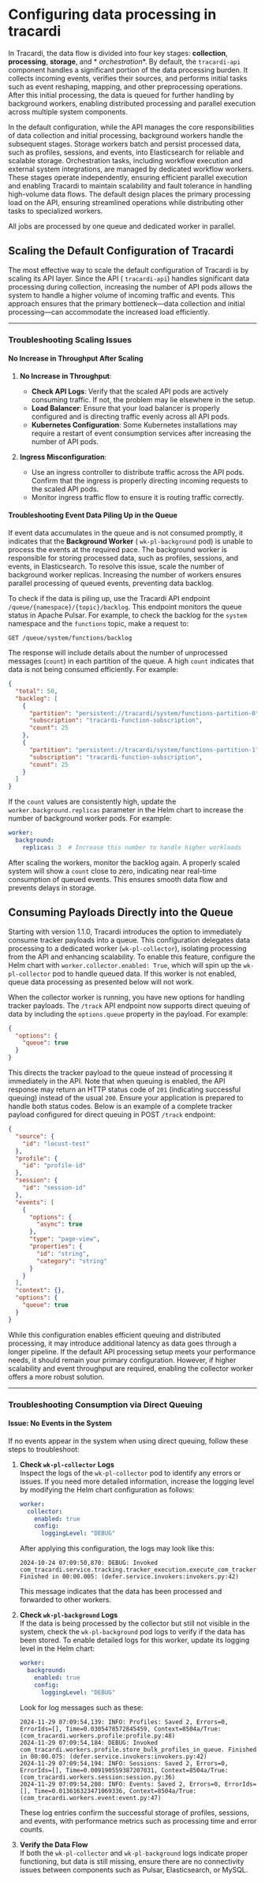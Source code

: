 # Configuring data processing in tracardi

In Tracardi, the data flow is divided into four key stages: **collection**, **processing**, **storage**, and *
*orchestration**. By default, the `tracardi-api` component handles a significant portion of the data processing burden.
It collects incoming events, verifies their sources, and performs initial tasks such as event reshaping, mapping, and
other preprocessing operations. After this initial processing, the data is queued for further handling by background
workers, enabling distributed processing and parallel execution across multiple system components.

In the default configuration, while the API manages the core responsibilities of data collection and initial processing,
background workers handle the subsequent stages. Storage workers batch and persist processed data, such as profiles,
sessions, and events, into Elasticsearch for reliable and scalable storage. Orchestration tasks, including workflow
execution and external system integrations, are managed by dedicated workflow workers. These stages operate
independently, ensuring efficient parallel execution and enabling Tracardi to maintain scalability and fault tolerance
in handling high-volume data flows. The default design places the primary processing load on the API, ensuring
streamlined operations while distributing other tasks to specialized workers.

All jobs are processed by one queue and dedicated worker in parallel.

## Scaling the Default Configuration of Tracardi

The most effective way to scale the default configuration of Tracardi is by scaling its API layer. Since the API (
`tracardi-api`) handles significant data processing during collection, increasing the number of API pods allows the
system to handle a higher volume of incoming traffic and events. This approach ensures that the primary bottleneck—data
collection and initial processing—can accommodate the increased load efficiently.



---

### Troubleshooting Scaling Issues

#### No Increase in Throughput After Scaling

1. **No Increase in Throughput**:
    - **Check API Logs**: Verify that the scaled API pods are actively consuming traffic. If not, the problem may lie
      elsewhere in the setup.
    - **Load Balancer**: Ensure that your load balancer is properly configured and is directing traffic evenly across
      all API pods.
    - **Kubernetes Configuration**: Some Kubernetes installations may require a restart of event consumption services
      after increasing the number of API pods.

2. **Ingress Misconfiguration**:
    - Use an ingress controller to distribute traffic across the API pods. Confirm that the ingress is properly
      directing incoming requests to the scaled API pods.
    - Monitor ingress traffic flow to ensure it is routing traffic correctly.

#### Troubleshooting Event Data Piling Up in the Queue

If event data accumulates in the queue and is not consumed promptly, it indicates that the **Background Worker** (
`wk-pl-background` pod) is unable to process the events at the required pace. The background worker is responsible for
storing processed data, such as profiles, sessions, and events, in Elasticsearch. To resolve this issue, scale the
number of background worker replicas. Increasing the number of workers ensures parallel processing of queued events,
preventing data backlog.

To check if the data is piling up, use the Tracardi API endpoint `/queue/{namespace}/{topic}/backlog`. This endpoint
monitors the queue status in Apache Pulsar. For example, to check the backlog for the `system` namespace and the
`functions` topic, make a request to:

```
GET /queue/system/functions/backlog
```

The response will include details about the number of unprocessed messages (`count`) in each partition of the queue. A
high `count` indicates that data is not being consumed efficiently. For example:

```json
{
  "total": 50,
  "backlog": [
    {
      "partition": "persistent://tracardi/system/functions-partition-0",
      "subscription": "tracardi-function-subscription",
      "count": 25
    },
    {
      "partition": "persistent://tracardi/system/functions-partition-1",
      "subscription": "tracardi-function-subscription",
      "count": 25
    }
  ]
}
```

If the `count` values are consistently high, update the `worker.background.replicas` parameter in the Helm chart to
increase the number of background worker pods. For example:

```yaml
worker:
  background:
    replicas: 3  # Increase this number to handle higher workloads
```

After scaling the workers, monitor the backlog again. A properly scaled system will show a `count` close to zero,
indicating near real-time consumption of queued events. This ensures smooth data flow and prevents delays in storage.

## Consuming Payloads Directly into the Queue

Starting with version 1.1.0, Tracardi introduces the option to immediately consume tracker payloads into a queue. This
configuration delegates data processing to a dedicated worker (`wk-pl-collector`), isolating processing from the API and
enhancing scalability. To enable this feature, configure the Helm chart with `worker.collector.enabled: True`, which
will spin up the `wk-pl-collector` pod to handle queued data. If this worker is not enabled, queue data processing as
presented below will not work.

When the collector worker is running, you have new options for handling tracker payloads. The `/track` API endpoint now
supports direct queuing of data by including the `options.queue` property in the payload. For example:

```json
{
  "options": {
    "queue": true
  }
}
```

This directs the tracker payload to the queue instead of processing it immediately in the API. Note that when queuing is
enabled, the API response may return an HTTP status code of `201` (indicating successful queuing) instead of the usual
`200`. Ensure your application is prepared to handle both status codes. Below is an example of a complete tracker
payload configured for direct queuing in POST `/track` endpoint:

```json
{
  "source": {
    "id": "locust-test"
  },
  "profile": {
    "id": "profile-id"
  },
  "session": {
    "id": "session-id"
  },
  "events": [
    {
      "options": {
        "async": true
      },
      "type": "page-view",
      "properties": {
        "id": "string",
        "category": "string"
      }
    }
  ],
  "context": {},
  "options": {
    "queue": true
  }
}
```

While this configuration enables efficient queuing and distributed processing, it may introduce additional latency as
data goes through a longer pipeline. If the default API processing setup meets your performance needs, it should remain
your primary configuration. However, if higher scalability and event throughput are required, enabling the collector
worker offers a more robust solution.

---

### Troubleshooting Consumption via Direct Queuing

#### Issue: No Events in the System

If no events appear in the system when using direct queuing, follow these steps to troubleshoot:

1. **Check `wk-pl-collector` Logs**  
   Inspect the logs of the `wk-pl-collector` pod to identify any errors or issues. If you need more detailed
   information, increase the logging level by modifying the Helm chart configuration as follows:

   ```yaml
   worker:
     collector:
       enabled: true
       config:
         loggingLevel: "DEBUG"
   ```

   After applying this configuration, the logs may look like this:

   ```
   2024-10-24 07:09:50,870: DEBUG: Invoked com_tracardi.service.tracking.tracker_execution.execute_com_tracker_in_queue. Finished in 00:00.005: (defer.service.invokers:invokers.py:42)
   ```

   This message indicates that the data has been processed and forwarded to other workers.

2. **Check `wk-pl-background` Logs**  
   If the data is being processed by the collector but still not visible in the system, check the `wk-pl-background` pod
   logs to verify if the data has been stored. To enable detailed logs for this worker, update its logging level in the
   Helm chart:

   ```yaml
   worker:
     background:
       enabled: true
       config:
         loggingLevel: "DEBUG"
   ```

   Look for log messages such as these:

   ```
   2024-11-29 07:09:54,139: INFO: Profiles: Saved 2, Errors=0, ErrorIds=[], Time=0.0305478572845459, Context=8504a/True: (com_tracardi.workers.profile:profile.py:48)
   2024-11-29 07:09:54,184: DEBUG: Invoked com_tracardi.workers.profile.store_bulk_profiles_in_queue. Finished in 00:00.075: (defer.service.invokers:invokers.py:42)
   2024-11-29 07:09:54,194: INFO: Sessions: Saved 2, Errors=0, ErrorIds=[], Time=0.009190559387207031, Context=8504a/True: (com_tracardi.workers.session:session.py:36)
   2024-11-29 07:09:54,208: INFO: Events: Saved 2, Errors=0, ErrorIds=[], Time=0.013616323471069336, Context=8504a/True: (com_tracardi.workers.event:event.py:47)
   ```

   These log entries confirm the successful storage of profiles, sessions, and events, with performance metrics such as
   processing time and error counts.

3. **Verify the Data Flow**  
   If both the `wk-pl-collector` and `wk-pl-background` logs indicate proper functioning, but data is still missing,
   ensure there are no connectivity issues between components such as Pulsar, Elasticsearch, or MySQL.

